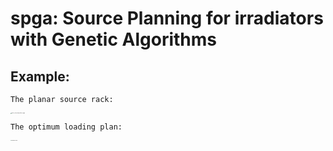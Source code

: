 # spga: Source Planning for irradiators with Genetic Algorithms

## Example:

`The planar source rack:`

<img src="http://test-typora-pic.oss-cn-beijing.aliyuncs.com/typora-img/Source_rack_and_product_cages.png" alt="Source_rack_and_product_cages" style="zoom:10%;" />

`The optimum loading plan:`

<img src="http://test-typora-pic.oss-cn-beijing.aliyuncs.com/typora-img/Optimum_plan.png" alt="Optimum_plan" style="zoom: 10%;" />








